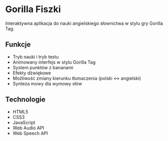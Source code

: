 # Gorilla Fiszki

Interaktywna aplikacja do nauki angielskiego słownictwa w stylu gry Gorilla Tag. 

## Funkcje

- Tryb nauki i tryb testu
- Animowany interfejs w stylu Gorilla Tag
- System punktów z bananami
- Efekty dźwiękowe
- Możliwość zmiany kierunku tłumaczenia (polski ↔ angielski)
- Synteza mowy dla wymowy słów

## Technologie

- HTML5
- CSS3
- JavaScript
- Web Audio API
- Web Speech API
